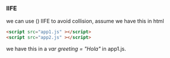 ### IIFE
we can use () IIFE to avoid collision, assume we have this in html
```html
<script src="app1.js" ></script>
<script src="app2.js" ></script>
```
we have this in a _var greeting = "Hola"_ in app1.js.
 
 